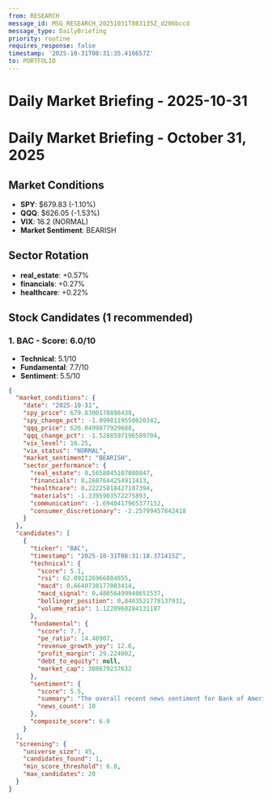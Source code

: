 ```yaml
---
from: RESEARCH
message_id: MSG_RESEARCH_20251031T083135Z_d206bccd
message_type: DailyBriefing
priority: routine
requires_response: false
timestamp: '2025-10-31T08:31:35.416657Z'
to: PORTFOLIO
---
```


# Daily Market Briefing - 2025-10-31

# Daily Market Briefing - October 31, 2025

## Market Conditions
- **SPY**: $679.83 (-1.10%)
- **QQQ**: $626.05 (-1.53%)
- **VIX**: 16.2 (NORMAL)
- **Market Sentiment**: BEARISH

## Sector Rotation
- **real_estate**: +0.57%
- **financials**: +0.27%
- **healthcare**: +0.22%

## Stock Candidates (1 recommended)

### 1. BAC - Score: 6.0/10
- **Technical**: 5.1/10
- **Fundamental**: 7.7/10
- **Sentiment**: 5.5/10


```json
{
  "market_conditions": {
    "date": "2025-10-31",
    "spy_price": 679.8300170898438,
    "spy_change_pct": -1.0998119550020342,
    "qqq_price": 626.0499877929688,
    "qqq_change_pct": -1.5288597196589704,
    "vix_level": 16.25,
    "vix_status": "NORMAL",
    "market_sentiment": "BEARISH",
    "sector_performance": {
      "real_estate": 0.5658045107080847,
      "financials": 0.2687644254911413,
      "healthcare": 0.22225818427187394,
      "materials": -1.3395903572275893,
      "communication": -1.6940417965377152,
      "consumer_discretionary": -2.25799457842418
    }
  },
  "candidates": [
    {
      "ticker": "BAC",
      "timestamp": "2025-10-31T08:31:18.371415Z",
      "technical": {
        "score": 5.1,
        "rsi": 62.092126966884855,
        "macd": 0.6640738177003414,
        "macd_signal": 0.48056499940651537,
        "bollinger_position": 0.8463521778137931,
        "volume_ratio": 1.1220960284131187
      },
      "fundamental": {
        "score": 7.7,
        "pe_ratio": 14.48907,
        "revenue_growth_yoy": 12.6,
        "profit_margin": 29.224002,
        "debt_to_equity": null,
        "market_cap": 388679237632
      },
      "sentiment": {
        "score": 5.5,
        "summary": "The overall recent news sentiment for Bank of America (BAC) stock is **positive**, driven primarily by strong Q3 2025 earnings that exceeded analyst expectations, with EPS of $1.06 versus estimates of $0.93\u2013$0.95 and revenue growth of 10.8% year-over-year to $28.09 billion. Analysts have generally upgraded their ratings, with a consensus \"Buy\" rating and raised price targets around $55\u2013$57, reflecting confidence in BAC\u2019s market position and capital return strategies, including a $40 billion share buyback program. Key themes include robust earnings performance, effective cost control, institutional investor confidence, and a stable dividend outlook, although some technical forecasts predict short-term price dips amid cautious market sentiment[1][2][4][7][9].\n\nSpecifically:\n\n- **Earnings:** Strong Q3 results with significant net interest income growth and improved efficiency ratio, beating estimates and supporting share price gains[1][2]",
        "news_count": 10
      },
      "composite_score": 6.0
    }
  ],
  "screening": {
    "universe_size": 45,
    "candidates_found": 1,
    "min_score_threshold": 6.0,
    "max_candidates": 20
  }
}
```
